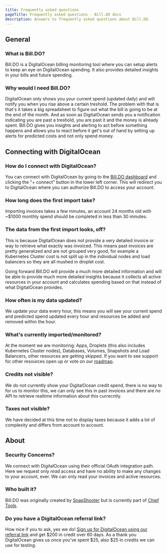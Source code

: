```yaml
---
title: Frequently asked questions
pageTitle: Frequently asked questions - Bill.DO docs
description: Answers to frequently asked questions about Bill.DO.
---
```


## General

### What is Bill.DO?

Bill.DO is a DigitalOcean billing monitoring tool where you can setup alerts to keep an eye on DigitalOcean spending. It also provides detailed insights in your bills and future spending.

### Why would I need Bill.DO?

DigitalOcean only shows you your current spend (updated daily) and will notify you when you rise above a certain treshold. The problem with that is that's it takes a big spreadsheet to figure out what the bill is going to be at the end of the month. And as soon as DigitalOcean sends you a notification indicating you are past a treshold, you are past it and the money is already spent. Bill.DO gives you insights and alerting to act before something happens and allows you to react before it get's out of hand by setting up alerts for predicted costs and not only spend money.

## Connecting with DigitalOcean

### How do I connect with DigitalOcean?

You can connect with DigitalOcean by going to the [Bill.DO dashboard](https://bill.do/dashboard?rel=chiefdocs) and clicking the "+ connect" button in the lower left corner. This will redirect you to DigitalOcean where you can authorize Bill.DO to access your account.

### How long does the first import take?

Importing invoices takes a few minutes, an account 24 months old with ~$1000 monthly spend should be completed in less than 30 minutes.

### The data from the first import looks, off?

This is because DigitalOcean does not provide a very detailed invoice or way to retrieve what exactly was invoiced. This means past invoices are pretty generalized and are not grouped very good, for example a Kubernetes Cluster cost is not split up in the individual nodes and load balancers so they are all mushed in droplet cost.

Going forward Bill.DO will provide a much more detailed information and will be able to provide much more detailed insights because it collects all active resources in your account and calculates spending based on that instead of what DigitalOcean provides.

### How often is my data updated?

We update your data every hour, this means you will see your current spend and predicted spend updated every hour and resources be added and removed within the hour.

### What's currently imported/monitored?

At the moment we are monitoring: Apps, Droplets (this also includes Kubernetes Cluster nodes), Databases, Volumes, Snapshots and Load Balancers, other resources are getting skipped. If you want to see support for other resources open up or vote on our [roadmap](https://roadmap.chief.tools/projects/billdo?ref=chiefdocs).

### Credits not visible?

We do not currently show your DigitalOcean credit spend, there is no way to for us to monitor this, we can only see this in past invoices and there are no API to retrieve realtime information about this currecntly.

### Taxes not visible?

We have decided at this time not to display taxes because it adds a lot of complexity and differs from account to account.

## About

### Security Concerns?

We connect with DigitalOcean using their official OAuth integration path. Here we request only *read* access and have no ability to make any changes to your account, ever. We can only read your invoices and active resources.

### Who built it?

Bill.DO was originally created by [SnapShooter](https://snapshooter.com?ref=chieftools) but is currently part of [Chief Tools](https://chief.app).

### Do you have a DigitalOcean referral link?

How nice if you to ask, yes we do! [Sign up for DigitalOcean using our referral link](https://m.do.co/c/d8be96706375) and get $200 in credit over 60 days. As a thank you DigitalOcean gives us once you’ve spent $25, also $25 in credits we can use for testing.
